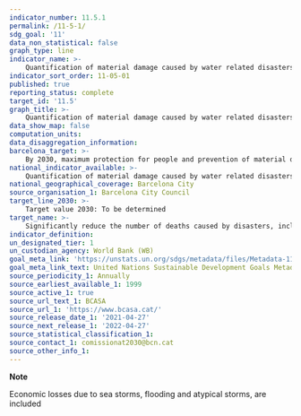 ```yaml
---
indicator_number: 11.5.1
permalink: /11-5-1/
sdg_goal: '11'
data_non_statistical: false
graph_type: line
indicator_name: >-
    Quantification of material damage caused by water related disasters (millions of euros)
indicator_sort_order: 11-05-01
published: true
reporting_status: complete
target_id: '11.5'
graph_title: >-
    Quantification of material damage caused by water related disasters (millions of euros)
data_show_map: false
computation_units: 
data_disaggregation_information: 
barcelona_target: >-
    By 2030, maximum protection for people and prevention of material damage during severe climate episodes 
national_indicator_available: >-
    Quantification of material damage caused by water related disasters (millions of euros)
national_geographical_coverage: Barcelona City
source_organisation_1: Barcelona City Council
target_line_2030: >-
    Target value 2030: To be determined
target_name: >-
    Significantly reduce the number of deaths caused by disasters, including those relating to water, and the number of people affected, while substantially decreasing the direct economic losses caused by disasters, with a special emphasis on protecting the poor and people in vulnerable situations
indicator_definition:
un_designated_tier: 1
un_custodian_agency: World Bank (WB)
goal_meta_link: 'https://unstats.un.org/sdgs/metadata/files/Metadata-11-05-01.pdf'
goal_meta_link_text: United Nations Sustainable Development Goals Metadata (pdf 894kB)
source_periodicity_1: Annually
source_earliest_available_1: 1999
source_active_1: true
source_url_text_1: BCASA
source_url_1: 'https://www.bcasa.cat/'
source_release_date_1: '2021-04-27'
source_next_release_1: '2022-04-27'
source_statistical_classification_1: 
source_contact_1: comissionat2030@bcn.cat
source_other_info_1:
---
```

**Note**

Economic losses due to sea storms, flooding and atypical storms, are included
